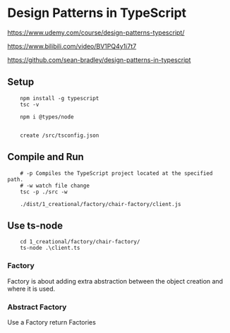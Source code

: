# Design Patterns in TypeScript
https://www.udemy.com/course/design-patterns-typescript/

https://www.bilibili.com/video/BV1PQ4y1i7t7

https://github.com/sean-bradley/design-patterns-in-typescript

## Setup
```
    npm install -g typescript
    tsc -v

    npm i @types/node


    create /src/tsconfig.json
```

## Compile and Run 
```
    # -p Compiles the TypeScript project located at the specified path.
    # -w watch file change
    tsc -p ./src -w

    ./dist/1_creational/factory/chair-factory/client.js
```

## Use ts-node
```
    cd 1_creational/factory/chair-factory/
    ts-node .\client.ts
```

### Factory
Factory is about adding extra abstraction between the object creation and where it is used.

### Abstract Factory
Use a Factory return Factories


